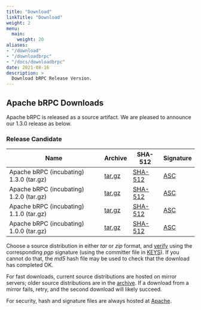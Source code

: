 ```yaml
---
title: "Download"
linkTitle: "Download"
weight: 2
menu:
  main:
    weight: 20
aliases:
- "/download"
- "/downloadbrpc"
- "/docs/downloadbrpc"
date: 2021-08-16
description: >
  Download bRPC Release Version.
---
```

<!--
{% comment %}
Licensed to the Apache Software Foundation (ASF) under one or more
contributor license agreements.  See the NOTICE file distributed with
this work for additional information regarding copyright ownership.
The ASF licenses this file to you under the Apache License, Version 2.0
(the "License"); you may not use this file except in compliance with
the License.  You may obtain a copy of the License at

http://www.apache.org/licenses/LICENSE-2.0

Unless required by applicable law or agreed to in writing, software
distributed under the License is distributed on an "AS IS" BASIS,
WITHOUT WARRANTIES OR CONDITIONS OF ANY KIND, either express or implied.
See the License for the specific language governing permissions and
limitations under the License.
{% endcomment %}
-->
## Apache bRPC Downloads

Apache bRPC is released as a source artifact.
We are pleased to announce our 1.3.0 release as below.


### Release Candidate
<!--when pass vote, we can change it back to Release Artifacts
-->
<table class="table table-hover sortable">
    <thead>
        <tr>
            <th><b>Name</b></th>
            <th><b>Archive</b></th>
            <th><b>SHA-512</b></th>
            <th><b>Signature</b></th>
        </tr>
    </thead>
    <tbody>
        <tr>
            <td>Apache bRPC (incubating) 1.3.0 (tar.gz)</td>
            <td><a href="https://dlcdn.apache.org/incubator/brpc/1.3.0/apache-brpc-1.3.0-incubating-src.tar.gz">tar.gz</a></td>
            <td><a href="https://downloads.apache.org/incubator/brpc/1.3.0/apache-brpc-1.3.0-incubating-src.tar.gz.sha512">SHA-512</a></td>
            <td><a href="https://downloads.apache.org/incubator/brpc/1.3.0/apache-brpc-1.3.0-incubating-src.tar.gz.asc">ASC</a></td>
        </tr>
        <tr>
            <td>Apache bRPC (incubating) 1.2.0 (tar.gz)</td>
            <td><a href="https://dlcdn.apache.org/incubator/brpc/1.2.0/apache-brpc-1.2.0-incubating-src.tar.gz">tar.gz</a></td>
            <td><a href="https://downloads.apache.org/incubator/brpc/1.2.0/apache-brpc-1.2.0-incubating-src.tar.gz.sha512">SHA-512</a></td>
            <td><a href="https://downloads.apache.org/incubator/brpc/1.2.0/apache-brpc-1.2.0-incubating-src.tar.gz.asc">ASC</a></td>
        </tr>
        <tr>
            <td>Apache bRPC (incubating) 1.1.0 (tar.gz)</td>
            <td><a href="https://dlcdn.apache.org/incubator/brpc/1.1.0/apache-brpc-1.1.0-incubating-src.tar.gz">tar.gz</a></td>
            <td><a href="https://downloads.apache.org/incubator/brpc/1.1.0/apache-brpc-1.1.0-incubating-src.tar.gz.sha512">SHA-512</a></td>
            <td><a href="https://downloads.apache.org/incubator/brpc/1.1.0/apache-brpc-1.1.0-incubating-src.tar.gz.asc">ASC</a></td>
        </tr>
        <tr>
            <td>Apache bRPC (incubating) 1.0.0 (tar.gz)</td>
            <td><a href="https://dlcdn.apache.org/incubator/brpc/1.0.0/apache-brpc-1.0.0-incubating-src.tar.gz">tar.gz</a></td>
            <td><a href="https://downloads.apache.org/incubator/brpc/1.0.0/apache-brpc-1.0.0-incubating-src.tar.gz.sha512">SHA-512</a></td>
            <td><a href="https://downloads.apache.org/incubator/brpc/1.0.0/apache-brpc-1.0.0-incubating-src.tar.gz.asc">ASC</a></td>
        </tr>
        <!--tr>
            <td>Release Notes</td>
            <td><a href="/releases/spark/{{ site.data.project.latest_release }}/release-notes">{{ site.data.project.latest_release }}</a></td>
            <td></td>
            <td></td>
            <td></td>
        </tr-->
    </tbody>
</table>

Choose a source distribution in either *tar* or *zip* format,
and [verify](https://www.apache.org/dyn/closer.cgi#verify)
using the corresponding *pgp* signature (using the committer file in
[KEYS](https://downloads.apache.org/incubator/brpc/KEYS)).
If you cannot do that, the *md5* hash file may be used to check that the
download has completed OK.

For fast downloads, current source distributions are hosted on mirror servers;
older source distributions are in the
[archive](https://archive.apache.org/dist/incubator/brpc/).
If a download from a mirror fails, retry, and the second download will likely
succeed.

For security, hash and signature files are always hosted at
[Apache](https://www.apache.org).
